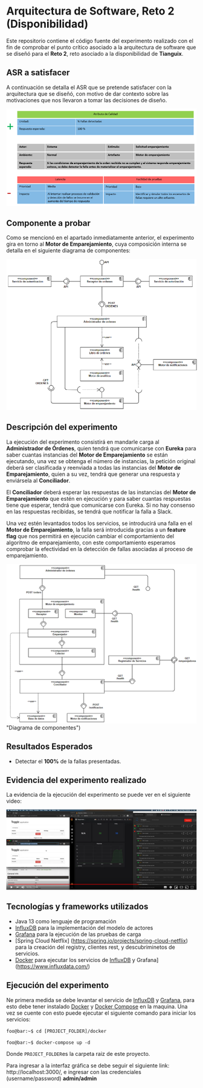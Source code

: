 # Arquitectura de Software, Reto 2 (Disponibilidad)

Este repositorio contiene el código fuente del experimento realizado con el fin de comprobar 
el punto crítico asociado a la arquitectura de software que se diseñó para el **Reto 2**, reto asociado
a la disponibilidad de **Tianguix**.

## ASR a satisfacer

A continuación se detalla el ASR que se pretende satisfacer con la arquitectura que se diseñó, con motivo
de dar contexto sobre las motivaciones que nos llevaron a tomar las decisiones de diseño.

![ASR no disponible](docs/ASR.png "ASR")


## Componente a probar

Como se mencionó en el apartado inmediatamente anterior, el experimento gira en torno al **Motor de Emparejamiento**,
cuya composición interna se detalla en el siguiente diagrama de componentes:

![Diagrama no disponible](docs/diagrama-componentes.png "Diagrama de componentes")

## Descripción del experimento

La ejecución del experimento consistirá en mandarle carga al **Administrador de Órdenes**, quien tendrá que comunicarse con **Eureka** para saber cuantas instancias del **Motor de Emparejamiento**  se están ejecutando, una vez se obtenga el número de instancias, la petición original deberá ser clasificada y reenviada a todas las instancias del **Motor de Emparejamiento**, quien a su vez, tendrá que generar una respuesta y enviársela al **Conciliador**.

El **Conciliador** deberá esperar las respuestas de las instancias del **Motor de Emparejamiento** que estén en ejecución y para saber cuantas respuestas tiene que esperar, tendrá que comunicarse con Eureka. Si no hay consenso en las respuestas recibidas, se tendrá que notificar la falla a Slack.

Una vez estén levantados todos los servicios, se introducirá una falla en el **Motor de Emparejamiento**, la falla será introducida gracias a un **feature flag** que nos permitirá en ejecución cambiar el comportamiento del algoritmo de emparejamiento, con este comportamiento esperamos comprobar la efectividad en la detección de fallas asociadas al proceso de emparejamiento.

![Diagrama no disponible](docs/diagrama-componentes-emparejador.png) "Diagrama de componentes")

## Resultados Esperados

- Detectar el **100%** de la fallas presentadas.

## Evidencia del experimento realizado

La evidencia de la ejecución del experimento se puede ver en el siguiente video:

[![IMAGE ALT TEXT HERE](docs/video.png)](https://youtu.be/rFCCOnK-FDY)

## Tecnologías y frameworks utilizados

- Java 13 como lenguaje de programación
- [InfluxDB](https://grafana.com/) para la implementación del modelo de actores
- [Grafana](https://www.influxdata.com/) para la ejecución de las pruebas de carga
- [Spring Cloud Netflix] (https://spring.io/projects/spring-cloud-netflix) para la creación del registry, clientes rest, y descubriminetos de servicios.
- [Docker](https://www.docker.com/) para ejecutar los servicios de [InfluxDB](https://grafana.com/) y Grafana](https://www.influxdata.com/)

## Ejecución del experimento

Ne primera medida se debe levantar el servicio de [InfluxDB](https://grafana.com/) y [Grafana](https://www.influxdata.com/), para esto debe tener instalado [Docker](https://www.docker.com/products/docker-desktop) y [Docker Compose](https://docs.docker.com/compose/) en la maquina. Una vez se cuente con esto puede ejecutar el siguiente comando para iniciar los servicios:


 ``` console
 foo@bar:~$ cd [PROJECT_FOLDER]/docker 
```

 ``` console
 foo@bar:~$ docker-compose up -d 
```

Donde `PROJECT_FOLDER`es la carpeta raiz de este proyecto.

Para ingresar a la interfaz gráfica se debe seguir el siguiente link: http://localhost:3000/, e ingresar con las credenciales (username/password) **admin/admin** 
